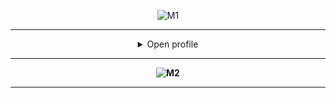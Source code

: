 <p align="center">
  <img src="https://drive.google.com/uc?export=download&id=1-UmsUP_ev24PyPwZoDfa6g8uDXsW-gmn" alt="M1">
</p>



---

<details align="middle">
<summary>Open profile</summary>

<br />
<br />

<!-- Links to programming languages -->
<h3 align="center"><b>Languages:</h3>
<p align="center" style="display: flex; justify-content: space-around;">
  <div>
    <a href="https://www.w3schools.com/html/" target="_blank">
      <img src="https://raw.githubusercontent.com/devicons/devicon/master/icons/html5/html5-original-wordmark.svg" alt="HTML" width="40" height="40"/>
    </a>
    <progress value="90" max="100" style="width: 100px;"></progress>
  </div>
  <div>
    <a href="https://www.w3schools.com/css/" target="_blank">
      <img src="https://raw.githubusercontent.com/devicons/devicon/master/icons/css3/css3-original-wordmark.svg" alt="CSS" width="40" height="40"/>
    </a>
    <progress value="80" max="100" style="width: 100px;"></progress>
  </div>
  <div>
    <a href="https://www.javascript.com/" target="_blank">
      <img src="https://raw.githubusercontent.com/devicons/devicon/master/icons/javascript/javascript-original.svg" alt="JavaScript" width="40" height="40"/>
    </a>
    <progress value="70" max="100" style="width: 100px;"></progress>
  </div>
  <div>
    <a href="https://docs.microsoft.com/en-us/dotnet/csharp/" target="_blank">
      <img src="https://raw.githubusercontent.com/devicons/devicon/master/icons/csharp/csharp-original.svg" alt="C#" width="40" height="40"/>
    </a>
    <progress value="85" max="100" style="width: 100px;"></progress>
  </div>
  <div>
    <a href="https://dotnet.microsoft.com/apps/aspnet/mvc" target="_blank">
      <img src="https://raw.githubusercontent.com/devicons/devicon/master/icons/dotnetcore/dotnetcore-original.svg" alt="ASP.NET Core MVC" width="40" height="40"/>
    </a>
    <progress value="75" max="100" style="width: 100px;"></progress>
  </div>
  <div>
    <a href="https://www.microsoft.com/en-us/sql-server" target="_blank">
      <img src="https://raw.githubusercontent.com/devicons/devicon/master/icons/microsoftsqlserver/microsoftsqlserver-plain-wordmark.svg" alt="SQL Server" width="40" height="40"/>
    </a>
    <progress value="80" max="100" style="width: 100px;"></progress>
  </div>
  <div>
    <a href="https://git-scm.com/" target="_blank">
      <img src="https://www.vectorlogo.zone/logos/git-scm/git-scm-icon.svg" alt="Git" width="40" height="40"/>
    </a>
    <progress value="85" max="100" style="width: 100px;"></progress>
  </div>
  <div>
    <a href="https://azure.microsoft.com/en-us/services/devops/" target="_blank">
      <img src="https://raw.githubusercontent.com/devicons/devicon/master/icons/azuredevops/azuredevops-original-wordmark.svg" alt="Azure DevOps" width="40" height="40"/>
    </a>
    <progress value="75" max="100" style="width: 100px;"></progress>
  </div>
</p>

<br />
<br />

---

<details>
<summary align="center"><b>You've scrolled very far. Take some rest and read a joke:</b></summary>
<br />
<p align="center">  <img src="https://readme-jokes.vercel.app/api?theme=dracula&borderColor=white" alt="README Jokes"></a>
</details>

</details>

---
<p align="center">
  <img src="https://drive.google.com/uc?export=download&id=1KESTdKJMwvJxzIgj82yChXHu8-pKt-GS" alt="M2">
</p>


------
